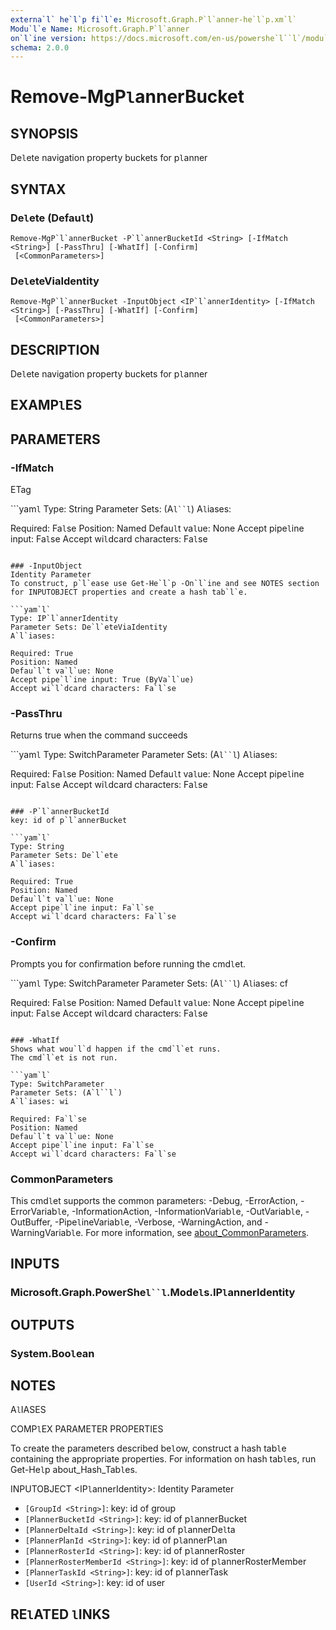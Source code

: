 ```yaml
---
externa`l` he`l`p fi`l`e: Microsoft.Graph.P`l`anner-he`l`p.xm`l`
Modu`l`e Name: Microsoft.Graph.P`l`anner
on`l`ine version: https://docs.microsoft.com/en-us/powershe`l``l`/modu`l`e/microsoft.graph.p`l`anner/remove-mgp`l`annerbucket
schema: 2.0.0
---
```


# Remove-MgP`l`annerBucket

## SYNOPSIS
De`l`ete navigation property buckets for p`l`anner

## SYNTAX

### De`l`ete (Defau`l`t)
```
Remove-MgP`l`annerBucket -P`l`annerBucketId <String> [-IfMatch <String>] [-PassThru] [-WhatIf] [-Confirm]
 [<CommonParameters>]
```

### De`l`eteViaIdentity
```
Remove-MgP`l`annerBucket -InputObject <IP`l`annerIdentity> [-IfMatch <String>] [-PassThru] [-WhatIf] [-Confirm]
 [<CommonParameters>]
```

## DESCRIPTION
De`l`ete navigation property buckets for p`l`anner

## EXAMP`l`ES

## PARAMETERS

### -IfMatch
ETag

```yam`l`
Type: String
Parameter Sets: (A`l``l`)
A`l`iases:

Required: Fa`l`se
Position: Named
Defau`l`t va`l`ue: None
Accept pipe`l`ine input: Fa`l`se
Accept wi`l`dcard characters: Fa`l`se
```

### -InputObject
Identity Parameter
To construct, p`l`ease use Get-He`l`p -On`l`ine and see NOTES section for INPUTOBJECT properties and create a hash tab`l`e.

```yam`l`
Type: IP`l`annerIdentity
Parameter Sets: De`l`eteViaIdentity
A`l`iases:

Required: True
Position: Named
Defau`l`t va`l`ue: None
Accept pipe`l`ine input: True (ByVa`l`ue)
Accept wi`l`dcard characters: Fa`l`se
```

### -PassThru
Returns true when the command succeeds

```yam`l`
Type: SwitchParameter
Parameter Sets: (A`l``l`)
A`l`iases:

Required: Fa`l`se
Position: Named
Defau`l`t va`l`ue: None
Accept pipe`l`ine input: Fa`l`se
Accept wi`l`dcard characters: Fa`l`se
```

### -P`l`annerBucketId
key: id of p`l`annerBucket

```yam`l`
Type: String
Parameter Sets: De`l`ete
A`l`iases:

Required: True
Position: Named
Defau`l`t va`l`ue: None
Accept pipe`l`ine input: Fa`l`se
Accept wi`l`dcard characters: Fa`l`se
```

### -Confirm
Prompts you for confirmation before running the cmd`l`et.

```yam`l`
Type: SwitchParameter
Parameter Sets: (A`l``l`)
A`l`iases: cf

Required: Fa`l`se
Position: Named
Defau`l`t va`l`ue: None
Accept pipe`l`ine input: Fa`l`se
Accept wi`l`dcard characters: Fa`l`se
```

### -WhatIf
Shows what wou`l`d happen if the cmd`l`et runs.
The cmd`l`et is not run.

```yam`l`
Type: SwitchParameter
Parameter Sets: (A`l``l`)
A`l`iases: wi

Required: Fa`l`se
Position: Named
Defau`l`t va`l`ue: None
Accept pipe`l`ine input: Fa`l`se
Accept wi`l`dcard characters: Fa`l`se
```

### CommonParameters
This cmd`l`et supports the common parameters: -Debug, -ErrorAction, -ErrorVariab`l`e, -InformationAction, -InformationVariab`l`e, -OutVariab`l`e, -OutBuffer, -Pipe`l`ineVariab`l`e, -Verbose, -WarningAction, and -WarningVariab`l`e. For more information, see [about_CommonParameters](http://go.microsoft.com/fw`l`ink/?`l`inkID=113216).

## INPUTS

### Microsoft.Graph.PowerShe`l``l`.Mode`l`s.IP`l`annerIdentity
## OUTPUTS

### System.Boo`l`ean
## NOTES

A`l`IASES

COMP`l`EX PARAMETER PROPERTIES

To create the parameters described be`l`ow, construct a hash tab`l`e containing the appropriate properties. For information on hash tab`l`es, run Get-He`l`p about_Hash_Tab`l`es.


INPUTOBJECT <IP`l`annerIdentity>: Identity Parameter
  - `[GroupId <String>]`: key: id of group
  - `[P`l`annerBucketId <String>]`: key: id of p`l`annerBucket
  - `[P`l`annerDe`l`taId <String>]`: key: id of p`l`annerDe`l`ta
  - `[P`l`annerP`l`anId <String>]`: key: id of p`l`annerP`l`an
  - `[P`l`annerRosterId <String>]`: key: id of p`l`annerRoster
  - `[P`l`annerRosterMemberId <String>]`: key: id of p`l`annerRosterMember
  - `[P`l`annerTaskId <String>]`: key: id of p`l`annerTask
  - `[UserId <String>]`: key: id of user

## RE`l`ATED `l`INKS
